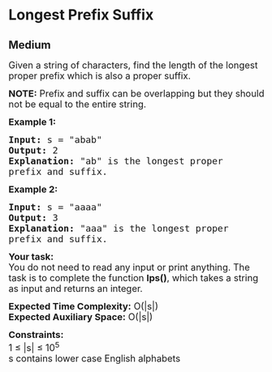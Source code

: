 # Longest Prefix Suffix
##  Medium 
<div class="problem-statement">
                <p></p><p><span style="font-size:18px">Given a string of characters, find the length of the longest proper prefix which is also a proper suffix.</span></p>

<p><span style="font-size:18px"><strong>NOTE:</strong> Prefix and suffix can be overlapping but they should not be equal to the entire string.</span></p>

<p><strong><span style="font-size:18px">Example 1:</span></strong></p>

<pre><span style="font-size:18px"><strong>Input:</strong> s = "abab"</span>
<span style="font-size:18px"><strong>Output:</strong> 2
<strong>Explanation:</strong> "ab" is the longest proper 
prefix and suffix. </span></pre>

<p><strong><span style="font-size:18px">Example 2:</span></strong></p>

<pre><span style="font-size:18px"><strong>Input:</strong> s = "aaaa"</span>
<span style="font-size:18px"><strong>Output:</strong> 3
<strong>Explanation:</strong> "aaa" is the longest proper 
prefix and suffix. </span></pre>

<p><span style="font-size:18px"><strong>Your task:</strong><br>
You do not need to read any input or print anything. The task is to complete the function <strong>lps()</strong>, which takes a string as input and returns an integer. </span></p>

<p><span style="font-size:18px"><strong>Expected Time Complexity:</strong>&nbsp;O(|s|)<br>
<strong>Expected Auxiliary Space:</strong>&nbsp;O(|s|)</span></p>

<p><span style="font-size:18px"><strong>Constraints:</strong></span><br>
<span style="font-size:18px">1 ≤ |s| ≤ 10<sup>5</sup><br>
s contains lower case English alphabets</span></p>
 <p></p>
            </div>